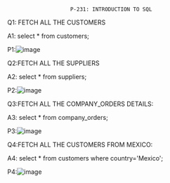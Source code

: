 						P-231: INTRODUCTION TO SQL

Q1: FETCH ALL THE CUSTOMERS

A1: select * from customers;

 P1:![image](https://github.com/abinaya2006/P231/assets/72507845/71b151f7-dd20-4e5c-8d23-a03013058a9f)


Q2:FETCH ALL THE SUPPLIERS

A2: select * from suppliers;

P2:![image](https://github.com/abinaya2006/P231/assets/72507845/987354d8-16c0-42c3-9b9b-b4255ed4cee6)


Q3:FETCH ALL THE COMPANY_ORDERS DETAILS:

A3: select * from company_orders;

P3:![image](https://github.com/abinaya2006/P231/assets/72507845/3d9cec01-d54f-4e53-91a7-b4c7d3c581a1)


Q4:FETCH ALL THE CUSTOMERS FROM MEXICO:

A4: select * from customers where country='Mexico';

P4:![image](https://github.com/abinaya2006/P231/assets/72507845/73688c7a-0144-435c-b6be-555eea917059)
